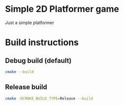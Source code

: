 # Simple 2D Platformer game

Just a simple platformer

# Build instructions

## Debug build (default)

```bash
cmake --build
```

## Release build

```bash
cmake -DCMAKE_BUILD_TYPE=Release --build
```
